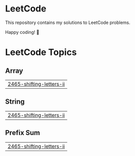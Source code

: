 # LeetCode

This repository contains my solutions to LeetCode problems.

 Happy coding! 🚀

<!---LeetCode Topics Start-->
# LeetCode Topics
## Array
|  |
| ------- |
| [2465-shifting-letters-ii](https://github.com/Dhrishita/Leetcode-solutions/tree/master/2465-shifting-letters-ii) |
## String
|  |
| ------- |
| [2465-shifting-letters-ii](https://github.com/Dhrishita/Leetcode-solutions/tree/master/2465-shifting-letters-ii) |
## Prefix Sum
|  |
| ------- |
| [2465-shifting-letters-ii](https://github.com/Dhrishita/Leetcode-solutions/tree/master/2465-shifting-letters-ii) |
<!---LeetCode Topics End-->
